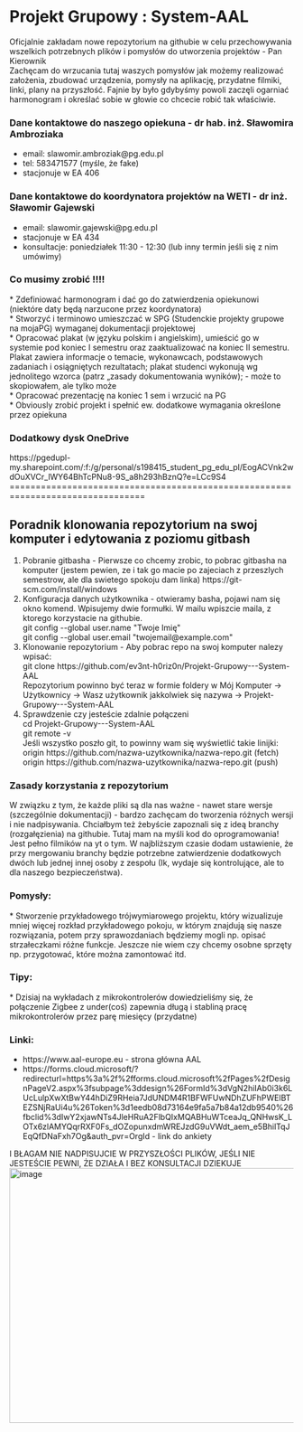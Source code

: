 <h1>Projekt Grupowy : System-AAL </h1>
Oficjalnie zakładam nowe repozytorium na githubie w celu przechowywania wszelkich potrzebnych plików i pomysłów do utworzenia projektów - Pan Kierownik
<br>
Zachęcam do wrzucania tutaj waszych pomysłów jak możemy realizować założenia, zbudować urządzenia, pomysły na aplikację, przydatne filmiki, linki, plany na przyszłość. Fajnie by było gdybyśmy powoli zaczęli ogarniać harmonogram i określać sobie w głowie co chcecie robić tak właściwie.

<h3> Dane kontaktowe do naszego opiekuna - dr hab. inż. Sławomira Ambroziaka </h3>
<ul>
<li>email: 
slawomir.ambroziak@pg.edu.pl</li> 
<li>tel: 
583471577 (myśle, że fake)</li>
<li>stacjonuje w EA 406</li>
</ul>
<h3>Dane kontaktowe do koordynatora projektów na WETI - dr inż. Sławomir Gajewski</h3>
<ul>
<li>email: 
slawomir.gajewski@pg.edu.pl</li> 
<li>stacjonuje w EA 434</li>
<li>konsultacje: poniedziałek 11:30 - 12:30 (lub inny termin jeśli się z nim umówimy)</li>
</ul>

<h3>Co musimy zrobić !!!!</h3>
* Zdefiniować harmonogram i dać go do zatwierdzenia opiekunowi (niektóre daty będą narzucone przez koordynatora) <br>
* Stworzyć i terminowo umieszczać w SPG (Studenckie projekty grupowe na mojaPG) wymaganej dokumentacji projektowej <br>
* Opracować plakat (w języku polskim i angielskim), umieścić go w systemie pod koniec
I semestru oraz zaaktualizować na koniec II semestru. Plakat zawiera informacje o temacie,
wykonawcach, podstawowych zadaniach i osiągniętych rezultatach; plakat studenci wykonują wg
jednolitego wzorca (patrz „zasady dokumentowania wyników); - może to skopiowałem, ale tylko może <br>
* Opracować prezentację na koniec 1 sem i wrzucić na PG <br>
* Obviously zrobić projekt i spełnić ew. dodatkowe wymagania określone przez opiekuna

<h3>Dodatkowy dysk OneDrive</h3>
https://pgedupl-my.sharepoint.com/:f:/g/personal/s198415_student_pg_edu_pl/EogACVnk2wdOuXVCr_lWY64BhTcPNu8-9S_a8h293hBznQ?e=LCc9S4 <br>
================================================================================
<h2> Poradnik klonowania repozytorium na swoj komputer i edytowania z poziomu gitbash </h2>
<ol>
  <li> Pobranie gitbasha - 
  Pierwsze co chcemy zrobic, to pobrac gitbasha na komputer (jestem pewien, ze i tak go macie po zajeciach z przeszlych semestrow, ale dla swietego spokoju dam linka) https://git-scm.com/install/windows </li>
  <li> Konfiguracja danych użytkownika - otwieramy basha, pojawi nam się okno komend. Wpisujemy dwie formułki. W mailu wpiszcie maila, z ktorego korzystacie na githubie.<br>
  git config --global user.name "Twoje Imię" <br>
  git config --global user.email "twojemail@example.com" <br>
  </li>
  <li> Klonowanie repozytorium - Aby pobrac repo na swoj komputer nalezy wpisać: <br>
  git clone https://github.com/ev3nt-h0riz0n/Projekt-Grupowy---System-AAL <br>
  Repozytorium powinno być teraz w formie foldery w Mój Komputer -> Użytkownicy -> Wasz użytkownik jakkolwiek się nazywa -> Projekt-Grupowy---System-AAL
  </li>
  <li> Sprawdzenie czy jesteście zdalnie połączeni <br>
  cd Projekt-Grupowy---System-AAL <br>
  git remote -v<br>
  Jeśli wszystko poszło git, to powinny wam się wyświetlić takie linijki: <br>
  origin  https://github.com/nazwa-uzytkownika/nazwa-repo.git (fetch)<br>
  origin  https://github.com/nazwa-uzytkownika/nazwa-repo.git (push)</li>
</ol>

<h3>Zasady korzystania z repozytorium</h3>
W związku z tym, że każde pliki są dla nas ważne - nawet stare wersje (szczególnie dokumentacji) - bardzo zachęcam do tworzenia różnych wersji i nie nadpisywania. Chciałbym też żebyście zapoznali się z ideą branchy (rozgałęzienia) na githubie. Tutaj mam na myśli kod do oprogramowania! Jest pełno filmików na yt o tym. W najbliższym czasie dodam ustawienie, że przy mergowaniu branchy będzie potrzebne zatwierdzenie dodatkowych dwóch lub jednej innej osoby z zespołu (Ik, wydaje się kontrolujące, ale to dla naszego bezpieczeństwa).

<h3>Pomysły: </h3>
* Stworzenie przykładowego trójwymiarowego projektu, który wizualizuje mniej więcej rozkład przykładowego pokoju, w którym znajdują się nasze rozwiązania, potem przy sprawozdaniach będziemy mogli np. opisać strzałeczkami różne funkcje. Jeszcze nie wiem czy chcemy osobne sprzęty np. przygotować, które można zamontować itd.

<h3>Tipy:</h3>
* Dzisiaj na wykładach z mikrokontrolerów dowiedzieliśmy się, że połączenie Zigbee z under(coś) zapewnia długą i stabliną pracę mikrokontrolerów przez parę miesięcy (przydatne)

<h3>Linki:</h3>
<ul>
  <li> https://www.aal-europe.eu - strona główna AAL </li>
  <li> https://forms.cloud.microsoft/?redirecturl=https%3a%2f%2fforms.cloud.microsoft%2fPages%2fDesignPageV2.aspx%3fsubpage%3ddesign%26FormId%3dVgN2hiIAb0i3k6LUcLulpXwXtBwY44hDiZ9RHeia7JdUNDM4R1BFWFUwNDhZUFhPWElBTEZSNjRaUi4u%26Token%3d1eedb08d73164e9fa5a7b84a12db9540%26fbclid%3dIwY2xjawNTs4JleHRuA2FlbQIxMQABHuWTceaJq_QNHwsK_LOTx6zlAMYQqrRXF0Fs_dOZopunxdmWREJzdG9uVWdt_aem_e5BhilTqJEqQfDNaFxh7Og&auth_pvr=OrgId - link do ankiety </li>
</ul>

I BŁAGAM NIE NADPISUJCIE W PRZYSZŁOŚCI PLIKÓW, JEŚLI NIE JESTEŚCIE PEWNI, ŻE DZIAŁA I BEZ KONSULTACJI DZIEKUJE
<img width="1131" height="451" alt="image" src="https://github.com/user-attachments/assets/f05ceebb-abae-4683-bfb2-4b971be0a0b3" />

